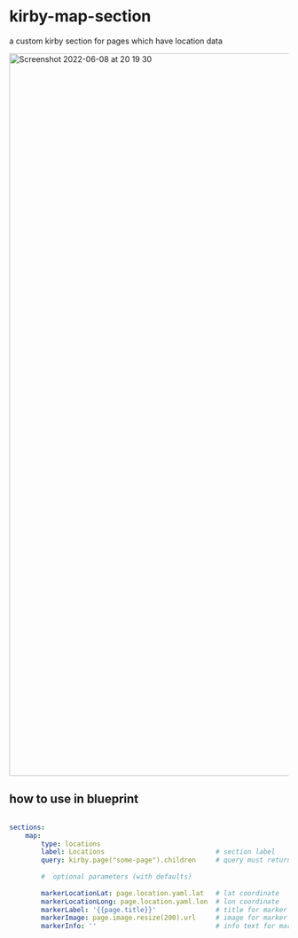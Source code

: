 # kirby-map-section
a custom kirby section for pages which have location data

<img width="1304" alt="Screenshot 2022-06-08 at 20 19 30" src="https://user-images.githubusercontent.com/3268017/172688766-a18e3f8e-32d6-40df-9e6b-1ab88eefc674.png">

## how to use in blueprint


```yaml

sections: 
    map:
        type: locations                                
        label: Locations                            # section label
        query: kirby.page("some-page").children     # query must return a collection of pages, files or a structure
   
        #  optional parameters (with defaults)
          
        markerLocationLat: page.location.yaml.lat   # lat coordinate
        markerLocationLong: page.location.yaml.lon  # lon coordinate
        markerLabel: '{{page.title}}'               # title for marker popup
        markerImage: page.image.resize(200).url     # image for marker popup
        markerInfo: ''                              # info text for marker popup
```
